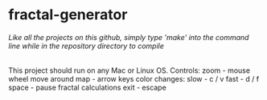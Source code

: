 # fractal-generator
###### Like all the projects on this github, simply type 'make' into the command line while in the repository directory to compile

This project should run on any Mac or Linux OS.
Controls:
  zoom            - mouse wheel
  move around map - arrow keys
  color changes:
    slow          - c / v
    fast          - d / f
  space           - pause fractal calculations
  exit            - escape

